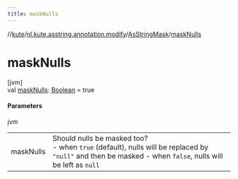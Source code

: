 ```yaml
---
title: maskNulls
---
```

//[kute](../../../index.html)/[nl.kute.asstring.annotation.modify](../index.html)/[AsStringMask](index.html)/[maskNulls](mask-nulls.html)



# maskNulls



[jvm]\
val [maskNulls](mask-nulls.html): [Boolean](https://kotlinlang.org/api/latest/jvm/stdlib/kotlin/-boolean/index.html) = true



#### Parameters


jvm

| | |
|---|---|
| maskNulls | Should nulls be masked too?<br>-     when `true` (default), nulls will be replaced by `"null"` and then be masked -     when `false`, nulls will be left as `null` |




